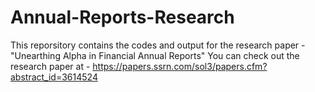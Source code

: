 # Annual-Reports-Research
This reporsitory contains the codes and output for the research paper - "Unearthing Alpha in Financial Annual Reports"
You can check out the research paper at - https://papers.ssrn.com/sol3/papers.cfm?abstract_id=3614524
